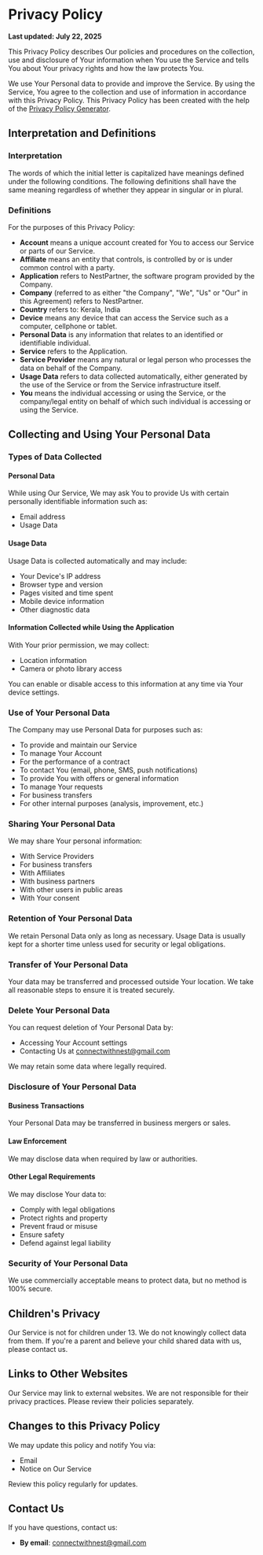 # Privacy Policy

**Last updated: July 22, 2025**

This Privacy Policy describes Our policies and procedures on the collection, use and disclosure of Your information when You use the Service and tells You about Your privacy rights and how the law protects You.

We use Your Personal data to provide and improve the Service. By using the Service, You agree to the collection and use of information in accordance with this Privacy Policy. This Privacy Policy has been created with the help of the [Privacy Policy Generator](https://www.termsfeed.com/privacy-policy-generator/).

## Interpretation and Definitions

### Interpretation

The words of which the initial letter is capitalized have meanings defined under the following conditions. The following definitions shall have the same meaning regardless of whether they appear in singular or in plural.

### Definitions

For the purposes of this Privacy Policy:

- **Account** means a unique account created for You to access our Service or parts of our Service.
- **Affiliate** means an entity that controls, is controlled by or is under common control with a party.
- **Application** refers to NestPartner, the software program provided by the Company.
- **Company** (referred to as either "the Company", "We", "Us" or "Our" in this Agreement) refers to NestPartner.
- **Country** refers to: Kerala, India
- **Device** means any device that can access the Service such as a computer, cellphone or tablet.
- **Personal Data** is any information that relates to an identified or identifiable individual.
- **Service** refers to the Application.
- **Service Provider** means any natural or legal person who processes the data on behalf of the Company.
- **Usage Data** refers to data collected automatically, either generated by the use of the Service or from the Service infrastructure itself.
- **You** means the individual accessing or using the Service, or the company/legal entity on behalf of which such individual is accessing or using the Service.

## Collecting and Using Your Personal Data

### Types of Data Collected

#### Personal Data

While using Our Service, We may ask You to provide Us with certain personally identifiable information such as:

- Email address
- Usage Data

#### Usage Data

Usage Data is collected automatically and may include:

- Your Device's IP address
- Browser type and version
- Pages visited and time spent
- Mobile device information
- Other diagnostic data

#### Information Collected while Using the Application

With Your prior permission, we may collect:

- Location information
- Camera or photo library access

You can enable or disable access to this information at any time via Your device settings.

### Use of Your Personal Data

The Company may use Personal Data for purposes such as:

- To provide and maintain our Service
- To manage Your Account
- For the performance of a contract
- To contact You (email, phone, SMS, push notifications)
- To provide You with offers or general information
- To manage Your requests
- For business transfers
- For other internal purposes (analysis, improvement, etc.)

### Sharing Your Personal Data

We may share Your personal information:

- With Service Providers
- For business transfers
- With Affiliates
- With business partners
- With other users in public areas
- With Your consent

### Retention of Your Personal Data

We retain Personal Data only as long as necessary. Usage Data is usually kept for a shorter time unless used for security or legal obligations.

### Transfer of Your Personal Data

Your data may be transferred and processed outside Your location. We take all reasonable steps to ensure it is treated securely.

### Delete Your Personal Data

You can request deletion of Your Personal Data by:

- Accessing Your Account settings
- Contacting Us at [connectwithnest@gmail.com](mailto:connectwithnest@gmail.com)

We may retain some data where legally required.

### Disclosure of Your Personal Data

#### Business Transactions

Your Personal Data may be transferred in business mergers or sales.

#### Law Enforcement

We may disclose data when required by law or authorities.

#### Other Legal Requirements

We may disclose Your data to:

- Comply with legal obligations
- Protect rights and property
- Prevent fraud or misuse
- Ensure safety
- Defend against legal liability

### Security of Your Personal Data

We use commercially acceptable means to protect data, but no method is 100% secure.

## Children's Privacy

Our Service is not for children under 13. We do not knowingly collect data from them. If you're a parent and believe your child shared data with us, please contact us.

## Links to Other Websites

Our Service may link to external websites. We are not responsible for their privacy practices. Please review their policies separately.

## Changes to this Privacy Policy

We may update this policy and notify You via:

- Email
- Notice on Our Service

Review this policy regularly for updates.

## Contact Us

If you have questions, contact us:

- **By email**: [connectwithnest@gmail.com](mailto:connectwithnest@gmail.com)

